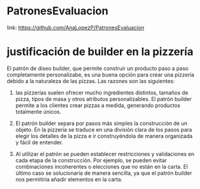 # PatronesEvaluacion
link: https://github.com/AnaLopezP/PatronesEvaluacion
# justificación de builder en la pizzería

El patrón de diseo builder, que permite construir un producto paso a paso completamente personalizabe, es una buena opción para crear una pizzería debido a la naturaleza de las pizzas. Las razones son las siguientes: 

1) las pizzerías suelen ofrecer mucho ingredientes distintos, tamaños de pizza, tipos de masa y otros atributos personalizables. El patrón builder permite a los clientes crear pizzas a medida, generando productos totalmente únicos.

2) El patrón builder separa por pasos más simples la construcción de un objeto. En la pizzería se traduce en una división clara de los pasos para elegir los detalles de la pizza e ir construyéndola de manera organizada y fácil de entender.

3) Al utilizar el patrón se pueden establecer restricciones y validaciones en cada etapa de la construcción. Por ejemplo, se pueden evitar combinaciones incoherentes o elecciones que no están en la carta. El último caso se solucionaría de manera sencilla, ya que el patrón builder nos permitiría añadir elementos en la carta.
